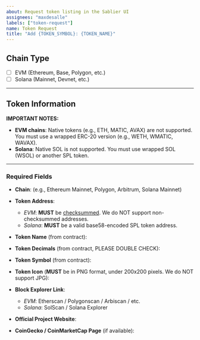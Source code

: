 ```yaml
---
about: Request token listing in the Sablier UI
assignees: "maxdesalle"
labels: ["token-request"]
name: Token Request
title: "Add {TOKEN_SYMBOL}: {TOKEN_NAME}"
---
```


<!-- Please provide the following information for your token. -->

## Chain Type

- [ ] EVM (Ethereum, Base, Polygon, etc.)
- [ ] Solana (Mainnet, Devnet, etc.)

---

## Token Information

**IMPORTANT NOTES:**

- **EVM chains**: Native tokens (e.g., ETH, MATIC, AVAX) are not supported. You must use a wrapped ERC-20 version (e.g.,
  WETH, WMATIC, WAVAX).
- **Solana**: Native SOL is not supported. You must use wrapped SOL (WSOL) or another SPL token.

---

### Required Fields

- **Chain**: (e.g., Ethereum Mainnet, Polygon, Arbitrum, Solana Mainnet)

- **Token Address**:
  - _EVM_: **MUST** be [checksummed](https://ethsum.netlify.app/). We do NOT support non-checksummed addresses.
  - _Solana_: **MUST** be a valid base58-encoded SPL token address.

- **Token Name** (from contract):

- **Token Decimals** (from contract, PLEASE DOUBLE CHECK):

- **Token Symbol** (from contract):

- **Token Icon** (**MUST** be in PNG format, under 200x200 pixels. We do NOT support JPG):

- **Block Explorer Link**:
  - _EVM_: Etherscan / Polygonscan / Arbiscan / etc.
  - _Solana_: SolScan / Solana Explorer

- **Official Project Website**:

- **CoinGecko / CoinMarketCap Page** (if available):
